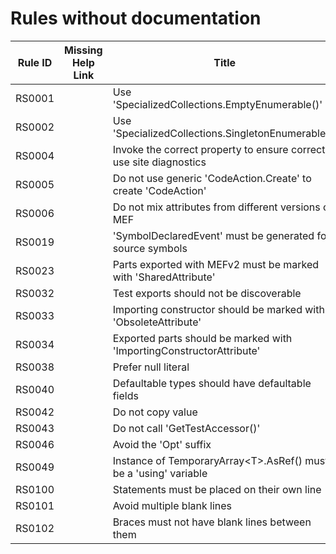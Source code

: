 # Rules without documentation

Rule ID | Missing Help Link | Title |
--------|-------------------|-------|
RS0001 |  | Use 'SpecializedCollections.EmptyEnumerable()' |
RS0002 |  | Use 'SpecializedCollections.SingletonEnumerable()' |
RS0004 |  | Invoke the correct property to ensure correct use site diagnostics |
RS0005 |  | Do not use generic 'CodeAction.Create' to create 'CodeAction' |
RS0006 |  | Do not mix attributes from different versions of MEF |
RS0019 |  | 'SymbolDeclaredEvent' must be generated for source symbols |
RS0023 |  | Parts exported with MEFv2 must be marked with 'SharedAttribute' |
RS0032 |  | Test exports should not be discoverable |
RS0033 |  | Importing constructor should be marked with 'ObsoleteAttribute' |
RS0034 |  | Exported parts should be marked with 'ImportingConstructorAttribute' |
RS0038 |  | Prefer null literal |
RS0040 |  | Defaultable types should have defaultable fields |
RS0042 |  | Do not copy value |
RS0043 |  | Do not call 'GetTestAccessor()' |
RS0046 |  | Avoid the 'Opt' suffix |
RS0049 |  | Instance of TemporaryArray\<T>.AsRef() must be a 'using' variable |
RS0100 |  | Statements must be placed on their own line |
RS0101 |  | Avoid multiple blank lines |
RS0102 |  | Braces must not have blank lines between them |
